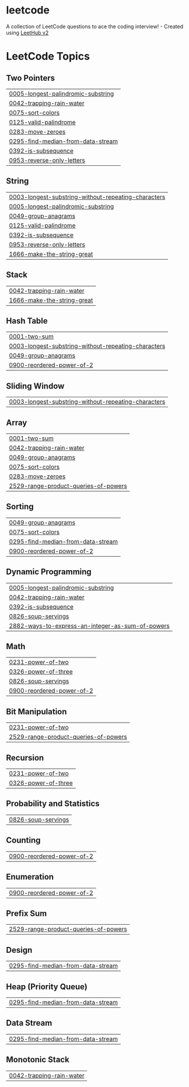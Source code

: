# leetcode
A collection of LeetCode questions to ace the coding interview! - Created using [LeetHub v2](https://github.com/arunbhardwaj/LeetHub-2.0)

<!---LeetCode Topics Start-->
# LeetCode Topics
## Two Pointers
|  |
| ------- |
| [0005-longest-palindromic-substring](https://github.com/Harita27/leetcode/tree/master/0005-longest-palindromic-substring) |
| [0042-trapping-rain-water](https://github.com/Harita27/leetcode/tree/master/0042-trapping-rain-water) |
| [0075-sort-colors](https://github.com/Harita27/leetcode/tree/master/0075-sort-colors) |
| [0125-valid-palindrome](https://github.com/Harita27/leetcode/tree/master/0125-valid-palindrome) |
| [0283-move-zeroes](https://github.com/Harita27/leetcode/tree/master/0283-move-zeroes) |
| [0295-find-median-from-data-stream](https://github.com/Harita27/leetcode/tree/master/0295-find-median-from-data-stream) |
| [0392-is-subsequence](https://github.com/Harita27/leetcode/tree/master/0392-is-subsequence) |
| [0953-reverse-only-letters](https://github.com/Harita27/leetcode/tree/master/0953-reverse-only-letters) |
## String
|  |
| ------- |
| [0003-longest-substring-without-repeating-characters](https://github.com/Harita27/leetcode/tree/master/0003-longest-substring-without-repeating-characters) |
| [0005-longest-palindromic-substring](https://github.com/Harita27/leetcode/tree/master/0005-longest-palindromic-substring) |
| [0049-group-anagrams](https://github.com/Harita27/leetcode/tree/master/0049-group-anagrams) |
| [0125-valid-palindrome](https://github.com/Harita27/leetcode/tree/master/0125-valid-palindrome) |
| [0392-is-subsequence](https://github.com/Harita27/leetcode/tree/master/0392-is-subsequence) |
| [0953-reverse-only-letters](https://github.com/Harita27/leetcode/tree/master/0953-reverse-only-letters) |
| [1666-make-the-string-great](https://github.com/Harita27/leetcode/tree/master/1666-make-the-string-great) |
## Stack
|  |
| ------- |
| [0042-trapping-rain-water](https://github.com/Harita27/leetcode/tree/master/0042-trapping-rain-water) |
| [1666-make-the-string-great](https://github.com/Harita27/leetcode/tree/master/1666-make-the-string-great) |
## Hash Table
|  |
| ------- |
| [0001-two-sum](https://github.com/Harita27/leetcode/tree/master/0001-two-sum) |
| [0003-longest-substring-without-repeating-characters](https://github.com/Harita27/leetcode/tree/master/0003-longest-substring-without-repeating-characters) |
| [0049-group-anagrams](https://github.com/Harita27/leetcode/tree/master/0049-group-anagrams) |
| [0900-reordered-power-of-2](https://github.com/Harita27/leetcode/tree/master/0900-reordered-power-of-2) |
## Sliding Window
|  |
| ------- |
| [0003-longest-substring-without-repeating-characters](https://github.com/Harita27/leetcode/tree/master/0003-longest-substring-without-repeating-characters) |
## Array
|  |
| ------- |
| [0001-two-sum](https://github.com/Harita27/leetcode/tree/master/0001-two-sum) |
| [0042-trapping-rain-water](https://github.com/Harita27/leetcode/tree/master/0042-trapping-rain-water) |
| [0049-group-anagrams](https://github.com/Harita27/leetcode/tree/master/0049-group-anagrams) |
| [0075-sort-colors](https://github.com/Harita27/leetcode/tree/master/0075-sort-colors) |
| [0283-move-zeroes](https://github.com/Harita27/leetcode/tree/master/0283-move-zeroes) |
| [2529-range-product-queries-of-powers](https://github.com/Harita27/leetcode/tree/master/2529-range-product-queries-of-powers) |
## Sorting
|  |
| ------- |
| [0049-group-anagrams](https://github.com/Harita27/leetcode/tree/master/0049-group-anagrams) |
| [0075-sort-colors](https://github.com/Harita27/leetcode/tree/master/0075-sort-colors) |
| [0295-find-median-from-data-stream](https://github.com/Harita27/leetcode/tree/master/0295-find-median-from-data-stream) |
| [0900-reordered-power-of-2](https://github.com/Harita27/leetcode/tree/master/0900-reordered-power-of-2) |
## Dynamic Programming
|  |
| ------- |
| [0005-longest-palindromic-substring](https://github.com/Harita27/leetcode/tree/master/0005-longest-palindromic-substring) |
| [0042-trapping-rain-water](https://github.com/Harita27/leetcode/tree/master/0042-trapping-rain-water) |
| [0392-is-subsequence](https://github.com/Harita27/leetcode/tree/master/0392-is-subsequence) |
| [0826-soup-servings](https://github.com/Harita27/leetcode/tree/master/0826-soup-servings) |
| [2882-ways-to-express-an-integer-as-sum-of-powers](https://github.com/Harita27/leetcode/tree/master/2882-ways-to-express-an-integer-as-sum-of-powers) |
## Math
|  |
| ------- |
| [0231-power-of-two](https://github.com/Harita27/leetcode/tree/master/0231-power-of-two) |
| [0326-power-of-three](https://github.com/Harita27/leetcode/tree/master/0326-power-of-three) |
| [0826-soup-servings](https://github.com/Harita27/leetcode/tree/master/0826-soup-servings) |
| [0900-reordered-power-of-2](https://github.com/Harita27/leetcode/tree/master/0900-reordered-power-of-2) |
## Bit Manipulation
|  |
| ------- |
| [0231-power-of-two](https://github.com/Harita27/leetcode/tree/master/0231-power-of-two) |
| [2529-range-product-queries-of-powers](https://github.com/Harita27/leetcode/tree/master/2529-range-product-queries-of-powers) |
## Recursion
|  |
| ------- |
| [0231-power-of-two](https://github.com/Harita27/leetcode/tree/master/0231-power-of-two) |
| [0326-power-of-three](https://github.com/Harita27/leetcode/tree/master/0326-power-of-three) |
## Probability and Statistics
|  |
| ------- |
| [0826-soup-servings](https://github.com/Harita27/leetcode/tree/master/0826-soup-servings) |
## Counting
|  |
| ------- |
| [0900-reordered-power-of-2](https://github.com/Harita27/leetcode/tree/master/0900-reordered-power-of-2) |
## Enumeration
|  |
| ------- |
| [0900-reordered-power-of-2](https://github.com/Harita27/leetcode/tree/master/0900-reordered-power-of-2) |
## Prefix Sum
|  |
| ------- |
| [2529-range-product-queries-of-powers](https://github.com/Harita27/leetcode/tree/master/2529-range-product-queries-of-powers) |
## Design
|  |
| ------- |
| [0295-find-median-from-data-stream](https://github.com/Harita27/leetcode/tree/master/0295-find-median-from-data-stream) |
## Heap (Priority Queue)
|  |
| ------- |
| [0295-find-median-from-data-stream](https://github.com/Harita27/leetcode/tree/master/0295-find-median-from-data-stream) |
## Data Stream
|  |
| ------- |
| [0295-find-median-from-data-stream](https://github.com/Harita27/leetcode/tree/master/0295-find-median-from-data-stream) |
## Monotonic Stack
|  |
| ------- |
| [0042-trapping-rain-water](https://github.com/Harita27/leetcode/tree/master/0042-trapping-rain-water) |
<!---LeetCode Topics End-->